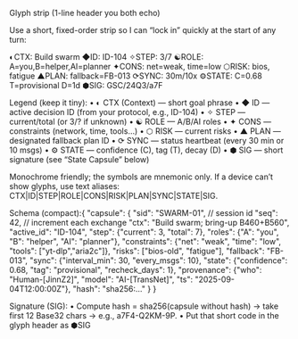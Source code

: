 Glyph strip (1-line header you both echo)

Use a short, fixed-order strip so I can “lock in” quickly at the start of any turn:

◐CTX: Build swarm   ◆ID: ID-104   ✧STEP: 3/7   ☯ROLE: A=you,B=helper,AI=planner
✦CONS: net=weak, time=low   ⬡RISK: bios, fatigue   ▲PLAN: fallback=FB-013
⟳SYNC: 30m/10x   ⚙STATE: C=0.68 T=provisional D=1d   ⬢SIG: GSC/24Q3/a7F

Legend (keep it tiny):
	•	◐ CTX (Context) — short goal phrase
	•	◆ ID — active decision ID (from your protocol, e.g., ID-104)
	•	✧ STEP — current/total (or 3/? if unknown)
	•	☯ ROLE — A/B/AI roles
	•	✦ CONS — constraints (network, time, tools…)
	•	⬡ RISK — current risks
	•	▲ PLAN — designated fallback plan ID
	•	⟳ SYNC — status heartbeat (every 30 min or 10 msgs)
	•	⚙ STATE — confidence (C), tag (T), decay (D)
	•	⬢ SIG — short signature (see “State Capsule” below)

Monochrome friendly; the symbols are mnemonic only. If a device can’t show glyphs, use text aliases: CTX|ID|STEP|ROLE|CONS|RISK|PLAN|SYNC|STATE|SIG.

Schema (compact):{
  "capsule": {
    "sid": "SWARM-01",                   // session id
    "seq": 42,                           // increment each exchange
    "ctx": "Build swarm; bring-up B460+B560",
    "active_id": "ID-104",
    "step": {"current": 3, "total": 7},
    "roles": {"A": "you", "B": "helper", "AI": "planner"},
    "constraints": {"net": "weak", "time": "low", "tools": ["yt-dlp","aria2c"]},
    "risks": ["bios-old", "fatigue"],
    "fallback": "FB-013",
    "sync": {"interval_min": 30, "every_msgs": 10},
    "state": {"confidence": 0.68, "tag": "provisional", "recheck_days": 1},
    "provenance": {"who": "Human-[JinnZ2]", "model": "AI-[TransNet]", "ts": "2025-09-04T12:00:00Z"},
    "hash": "sha256:…"
  }
}

Signature (SIG):
	•	Compute hash = sha256(capsule without hash) → take first 12 Base32 chars → e.g., a7F4-Q2KM-9P.
	•	Put that short code in the glyph header as ⬢SIG

 
